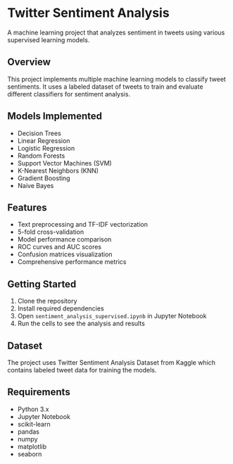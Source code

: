 # Twitter Sentiment Analysis

A machine learning project that analyzes sentiment in tweets using various supervised learning models.

## Overview

This project implements multiple machine learning models to classify tweet sentiments. It uses a labeled dataset of tweets to train and evaluate different classifiers for sentiment analysis.

## Models Implemented

- Decision Trees
- Linear Regression
- Logistic Regression
- Random Forests
- Support Vector Machines (SVM)
- K-Nearest Neighbors (KNN)
- Gradient Boosting
- Naive Bayes

## Features

- Text preprocessing and TF-IDF vectorization
- 5-fold cross-validation
- Model performance comparison
- ROC curves and AUC scores
- Confusion matrices visualization
- Comprehensive performance metrics

## Getting Started

1. Clone the repository
2. Install required dependencies
3. Open `sentiment_analysis_supervised.ipynb` in Jupyter Notebook
4. Run the cells to see the analysis and results

## Dataset

The project uses Twitter Sentiment Analysis Dataset from Kaggle which contains labeled tweet data for training the models.

## Requirements

- Python 3.x
- Jupyter Notebook
- scikit-learn
- pandas
- numpy
- matplotlib
- seaborn
